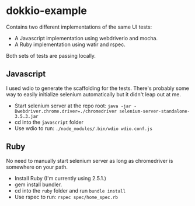 # dokkio-example

Contains two different implementations of the same UI tests:
- A Javascript implementation using webdriverio and mocha.
- A Ruby implementation using watir and rspec.

Both sets of tests are passing locally.

## Javascript
I used wdio to generate the scaffolding for the tests. There's probably some way
to easily initialize selenium automatically but it didn't leap out at me.

- Start selenium server at the repo root: `java -jar -Dwebdriver.chrome.driver=./chromedriver selenium-server-standalone-3.5.3.jar`
- cd into the `javascript` folder
- Use wdio to run: `./node_modules/.bin/wdio wdio.conf.js`

## Ruby
No need to manually start selenium server as long as chromedriver is somewhere
on your path.

- Install Ruby (I'm currently using 2.5.1.)
- gem install bundler.
- cd into the `ruby` folder and run `bundle install`
- Use rspec to run: `rspec spec/home_spec.rb`
